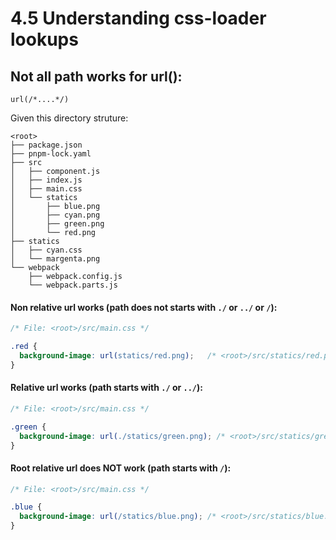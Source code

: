 

# 4.5 Understanding css-loader lookups

## Not all path works for url():


```
url(/*....*/)
```


Given this directory struture:
```
<root>
├── package.json
├── pnpm-lock.yaml
├── src
│   ├── component.js
│   ├── index.js
│   ├── main.css
│   └── statics
│       ├── blue.png
│       ├── cyan.png
│       ├── green.png
│       └── red.png
├── statics
│   ├── cyan.css
│   └── margenta.png
└── webpack
    ├── webpack.config.js
    └── webpack.parts.js
```



#### Non relative url works (path does not starts with `./` or `../` or `/`):

```css
/* File: <root>/src/main.css */

.red {
  background-image: url(statics/red.png);   /* <root>/src/statics/red.png */
}
```



#### Relative url works (path starts with `./` or `../`):

```css
/* File: <root>/src/main.css */

.green {
  background-image: url(./statics/green.png); /* <root>/src/statics/green.png */
}
```



#### Root relative url does NOT work (path starts with `/`):

```css
/* File: <root>/src/main.css */

.blue {
  background-image: url(/statics/blue.png); /* <root>/src/statics/blue.png */
}
```

